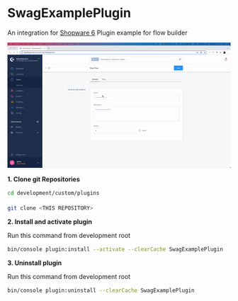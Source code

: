# SwagExamplePlugin
An integration for [Shopware 6](https://github.com/shopware/platform)
Plugin example for flow builder

<img src="./demo.gif" alt="demo">

**1. Clone git Repositories**

```bash
cd development/custom/plugins

git clone <THIS REPOSITORY>
```

**2. Install and activate plugin**

Run this command from development root
```bash
bin/console plugin:install --activate --clearCache SwagExamplePlugin
```

**3. Uninstall plugin**

Run this command from development root
```bash
bin/console plugin:uninstall --clearCache SwagExamplePlugin
```
